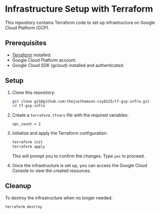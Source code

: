 # Infrastructure Setup with Terraform

This repository contains Terraform code to set up infrastructure on Google Cloud Platform (GCP).

## Prerequisites

- [Terraform](https://www.terraform.io/downloads.html) installed.
- Google Cloud Platform account.
- Google Cloud SDK (gcloud) installed and authenticated.

## Setup

1. Clone this repository:

    ```bash
    git clone git@github.com:thejusthomson-csy6225/tf-gcp-infra.git
    cd tf-gcp-infra
    ```

2. Create a `terraform.tfvars` file with the required variables:

    ```hcl
    vpc_count = 2
    ```

3. Initialize and apply the Terraform configuration:

    ```bash
    terraform init
    terraform apply
    ```

    This will prompt you to confirm the changes. Type `yes` to proceed.

4. Once the infrastructure is set up, you can access the Google Cloud Console to view the created resources.

## Cleanup

To destroy the infrastructure when no longer needed:

```bash
terraform destroy
